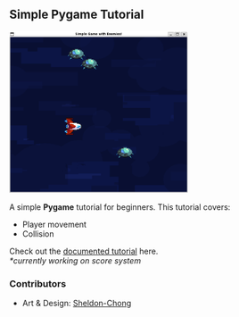 ## Simple Pygame Tutorial

<img src="./mandatory-preview.png" alt="screenshot1" width="320" /> <br>

A simple <b>Pygame</b> tutorial for beginners. This tutorial covers:
- Player movement
- Collision

Check out the [documented tutorial](./mandatory-doc.md) here. <br>
<i>*currently working on score system</i>

### Contributors
- Art & Design: [Sheldon-Chong](https://github.com/Sheldon-Chong)
